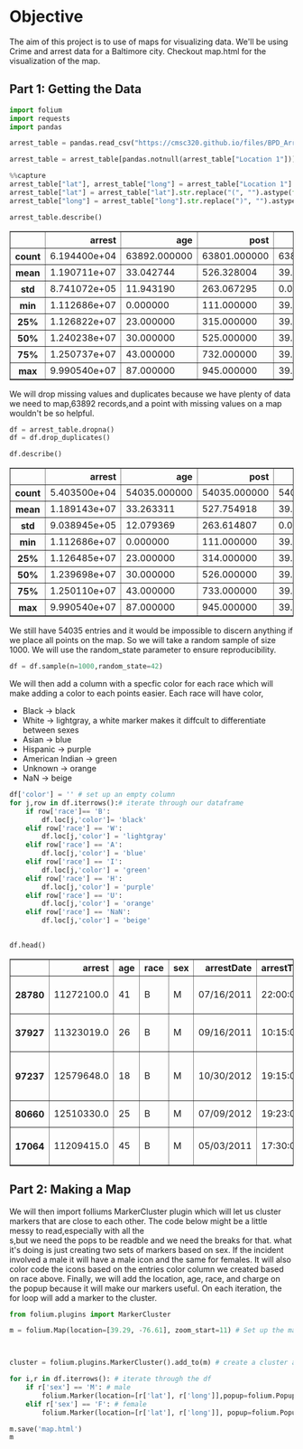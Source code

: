 # Objective
The aim of this project is to use of maps for visualizing data. We'll be using Crime and arrest data for a Baltimore city. Checkout map.html for the visualization of the map.

## Part 1: Getting the Data


```python
import folium
import requests
import pandas

arrest_table = pandas.read_csv("https://cmsc320.github.io/files/BPD_Arrests.csv")

arrest_table = arrest_table[pandas.notnull(arrest_table["Location 1"])]
```


```python
%%capture
arrest_table["lat"], arrest_table["long"] = arrest_table["Location 1"].str.split(",").str
arrest_table["lat"] = arrest_table["lat"].str.replace("(", "").astype(float)
arrest_table["long"] = arrest_table["long"].str.replace(")", "").astype(float)
```


```python
arrest_table.describe()
```




<div>
<style scoped>
    .dataframe tbody tr th:only-of-type {
        vertical-align: middle;
    }

    .dataframe tbody tr th {
        vertical-align: top;
    }

    .dataframe thead th {
        text-align: right;
    }
</style>
<table border="1" class="dataframe">
  <thead>
    <tr style="text-align: right;">
      <th></th>
      <th>arrest</th>
      <th>age</th>
      <th>post</th>
      <th>lat</th>
      <th>long</th>
    </tr>
  </thead>
  <tbody>
    <tr>
      <th>count</th>
      <td>6.194400e+04</td>
      <td>63892.000000</td>
      <td>63801.000000</td>
      <td>63892.000000</td>
      <td>63892.000000</td>
    </tr>
    <tr>
      <th>mean</th>
      <td>1.190711e+07</td>
      <td>33.042744</td>
      <td>526.328004</td>
      <td>39.304742</td>
      <td>-76.621735</td>
    </tr>
    <tr>
      <th>std</th>
      <td>8.741072e+05</td>
      <td>11.943190</td>
      <td>263.067295</td>
      <td>0.026673</td>
      <td>0.039493</td>
    </tr>
    <tr>
      <th>min</th>
      <td>1.112686e+07</td>
      <td>0.000000</td>
      <td>111.000000</td>
      <td>39.200033</td>
      <td>-76.711492</td>
    </tr>
    <tr>
      <th>25%</th>
      <td>1.126822e+07</td>
      <td>23.000000</td>
      <td>315.000000</td>
      <td>39.290457</td>
      <td>-76.650790</td>
    </tr>
    <tr>
      <th>50%</th>
      <td>1.240238e+07</td>
      <td>30.000000</td>
      <td>525.000000</td>
      <td>39.303701</td>
      <td>-76.622277</td>
    </tr>
    <tr>
      <th>75%</th>
      <td>1.250737e+07</td>
      <td>43.000000</td>
      <td>732.000000</td>
      <td>39.319972</td>
      <td>-76.591467</td>
    </tr>
    <tr>
      <th>max</th>
      <td>9.990540e+07</td>
      <td>87.000000</td>
      <td>945.000000</td>
      <td>39.371970</td>
      <td>-76.528438</td>
    </tr>
  </tbody>
</table>
</div>



We will drop missing values and duplicates because we have plenty of data we need to map,63892 records,and a point with missing values on a map wouldn't be so helpful. 


```python
df = arrest_table.dropna()
df = df.drop_duplicates()
```


```python
df.describe()
```




<div>
<style scoped>
    .dataframe tbody tr th:only-of-type {
        vertical-align: middle;
    }

    .dataframe tbody tr th {
        vertical-align: top;
    }

    .dataframe thead th {
        text-align: right;
    }
</style>
<table border="1" class="dataframe">
  <thead>
    <tr style="text-align: right;">
      <th></th>
      <th>arrest</th>
      <th>age</th>
      <th>post</th>
      <th>lat</th>
      <th>long</th>
    </tr>
  </thead>
  <tbody>
    <tr>
      <th>count</th>
      <td>5.403500e+04</td>
      <td>54035.000000</td>
      <td>54035.000000</td>
      <td>54035.000000</td>
      <td>54035.000000</td>
    </tr>
    <tr>
      <th>mean</th>
      <td>1.189143e+07</td>
      <td>33.263311</td>
      <td>527.754918</td>
      <td>39.304667</td>
      <td>-76.622584</td>
    </tr>
    <tr>
      <th>std</th>
      <td>9.038945e+05</td>
      <td>12.079369</td>
      <td>263.614807</td>
      <td>0.026490</td>
      <td>0.039108</td>
    </tr>
    <tr>
      <th>min</th>
      <td>1.112686e+07</td>
      <td>0.000000</td>
      <td>111.000000</td>
      <td>39.202544</td>
      <td>-76.711270</td>
    </tr>
    <tr>
      <th>25%</th>
      <td>1.126485e+07</td>
      <td>23.000000</td>
      <td>314.000000</td>
      <td>39.290509</td>
      <td>-76.651423</td>
    </tr>
    <tr>
      <th>50%</th>
      <td>1.239698e+07</td>
      <td>30.000000</td>
      <td>526.000000</td>
      <td>39.303679</td>
      <td>-76.623862</td>
    </tr>
    <tr>
      <th>75%</th>
      <td>1.250110e+07</td>
      <td>43.000000</td>
      <td>733.000000</td>
      <td>39.319058</td>
      <td>-76.592644</td>
    </tr>
    <tr>
      <th>max</th>
      <td>9.990540e+07</td>
      <td>87.000000</td>
      <td>945.000000</td>
      <td>39.371970</td>
      <td>-76.530013</td>
    </tr>
  </tbody>
</table>
</div>



We still have 54035 entries and it would be impossible to discern anything if we place all points on the map. So we will take a random sample of size 1000. We will use the random_state parameter to ensure reproducibility.  


```python
df = df.sample(n=1000,random_state=42) 
```

We will then add a column with a specfic color for each race which will make adding a color to each points easier. Each race will have color,
* Black -> black
* White -> lightgray, a white marker makes it diffcult to differentiate between sexes
* Asian -> blue
* Hispanic -> purple
* American Indian -> green
* Unknown -> orange
* NaN -> beige



```python
df['color'] = '' # set up an empty column
for j,row in df.iterrows():# iterate through our dataframe
    if row['race']== 'B': 
        df.loc[j,'color']= 'black' 
    elif row['race'] == 'W':
        df.loc[j,'color'] = 'lightgray'
    elif row['race'] == 'A':
        df.loc[j,'color'] = 'blue'
    elif row['race'] == 'I':
        df.loc[j,'color'] = 'green'
    elif row['race'] == 'H':
        df.loc[j,'color'] = 'purple'
    elif row['race'] == 'U':
        df.loc[j,'color'] = 'orange'
    elif row['race'] == 'NaN':
        df.loc[j,'color'] = 'beige'
        

```


```python
df.head()
```




<div>
<style scoped>
    .dataframe tbody tr th:only-of-type {
        vertical-align: middle;
    }

    .dataframe tbody tr th {
        vertical-align: top;
    }

    .dataframe thead th {
        text-align: right;
    }
</style>
<table border="1" class="dataframe">
  <thead>
    <tr style="text-align: right;">
      <th></th>
      <th>arrest</th>
      <th>age</th>
      <th>race</th>
      <th>sex</th>
      <th>arrestDate</th>
      <th>arrestTime</th>
      <th>arrestLocation</th>
      <th>incidentOffense</th>
      <th>incidentLocation</th>
      <th>charge</th>
      <th>chargeDescription</th>
      <th>district</th>
      <th>post</th>
      <th>neighborhood</th>
      <th>Location 1</th>
      <th>lat</th>
      <th>long</th>
      <th>color</th>
    </tr>
  </thead>
  <tbody>
    <tr>
      <th>28780</th>
      <td>11272100.0</td>
      <td>41</td>
      <td>B</td>
      <td>M</td>
      <td>07/16/2011</td>
      <td>22:00:00</td>
      <td>3900 Brehms Ln</td>
      <td>87O-Narcotics (Outside)</td>
      <td>3500 Brehms La</td>
      <td>1 0573</td>
      <td>Cds: Possession-Marihuana || Poss Marijuana</td>
      <td>NORTHEASTERN</td>
      <td>415.0</td>
      <td>Belair-Edison</td>
      <td>(39.3220967987, -76.5630844959)</td>
      <td>39.322097</td>
      <td>-76.563084</td>
      <td>black</td>
    </tr>
    <tr>
      <th>37927</th>
      <td>11323019.0</td>
      <td>26</td>
      <td>B</td>
      <td>M</td>
      <td>09/16/2011</td>
      <td>10:15:00</td>
      <td>1600 N. Eutaw Pl</td>
      <td>6G-Larceny- From Bldg.</td>
      <td>300 Mcmechen St</td>
      <td>1 0521</td>
      <td>Theft Less Than $100.00 || Larceny</td>
      <td>CENTRAL</td>
      <td>133.0</td>
      <td>Madison Park</td>
      <td>(39.3063632246, -76.6293809741)</td>
      <td>39.306363</td>
      <td>-76.629381</td>
      <td>black</td>
    </tr>
    <tr>
      <th>97237</th>
      <td>12579648.0</td>
      <td>18</td>
      <td>B</td>
      <td>M</td>
      <td>10/30/2012</td>
      <td>19:15:00</td>
      <td>700 E Biddle St</td>
      <td>87-Narcotics</td>
      <td>700 E Biddle St</td>
      <td>1 0573</td>
      <td>Cds: Possession-Marihuana || Possession Marijuana</td>
      <td>EASTERN</td>
      <td>313.0</td>
      <td>Johnston Square</td>
      <td>(39.3038135255, -76.6074840977)</td>
      <td>39.303814</td>
      <td>-76.607484</td>
      <td>black</td>
    </tr>
    <tr>
      <th>80660</th>
      <td>12510330.0</td>
      <td>25</td>
      <td>B</td>
      <td>M</td>
      <td>07/09/2012</td>
      <td>19:23:00</td>
      <td>1900 Maryland Ave</td>
      <td>4E-Common Assault</td>
      <td>1900 Maryland Av</td>
      <td>1 1415</td>
      <td>Asslt-Sec Degree || Common Assault</td>
      <td>CENTRAL</td>
      <td>141.0</td>
      <td>Charles North</td>
      <td>(39.3112092048, -76.6179501743)</td>
      <td>39.311209</td>
      <td>-76.617950</td>
      <td>black</td>
    </tr>
    <tr>
      <th>17064</th>
      <td>11209415.0</td>
      <td>45</td>
      <td>B</td>
      <td>M</td>
      <td>05/03/2011</td>
      <td>17:30:00</td>
      <td>3100 W Coldspring St</td>
      <td>87-Narcotics</td>
      <td>3100 W Cold Spring La</td>
      <td>4 3550</td>
      <td>Cds:Possess-Not Marihuana || Poss Of Heroin</td>
      <td>NORTHWESTERN</td>
      <td>613.0</td>
      <td>Lucille Park</td>
      <td>(39.3370193983, -76.6729551352)</td>
      <td>39.337019</td>
      <td>-76.672955</td>
      <td>black</td>
    </tr>
  </tbody>
</table>
</div>



## Part 2: Making a Map

We will then import folliums MarkerCluster plugin which will let us cluster markers that are close to each other. The code below might be a little messy to read,especially with all the <br>s,but we need the pops to be readble and we need the breaks for that. what it's doing is just creating two sets of markers based on sex. If the incident involved a male it will have a male icon and the same for females. It will also color code the icons based on the entries color column we created based on race above. Finally, we will add the location, age, race, and charge on the popup because it will make our markers useful. On each iteration, the for loop will add a marker to the cluster.


```python
from folium.plugins import MarkerCluster

```


```python
m = folium.Map(location=[39.29, -76.61], zoom_start=11) # Set up the maps centering and zoom



cluster = folium.plugins.MarkerCluster().add_to(m) # create a cluster and add it to the map

for i,r in df.iterrows(): # iterate through the df
    if r['sex'] == 'M': # male
        folium.Marker(location=[r['lat'], r['long']],popup=folium.Popup(f'''Location: {str(r['arrestLocation'])} <br> Age: {str(r['age'])} <br> Race: {str(r['race'])}<br>  Charge: {str(r['chargeDescription'])}<br>''',max_width=len(f"name= {str(r['age'])}")*15) ,icon=folium.Icon(icon="male",color = r['color'], prefix="fa")).add_to(cluster) # add each marker to the cluster
    elif r['sex'] == 'F': # female
        folium.Marker(location=[r['lat'], r['long']], popup=folium.Popup(f'''Location: {str(r['arrestLocation'])} <br> Age: {str(r['age'])} <br> Race: {str(r['race'])}<br> Offense: {str(r['chargeDescription'])}<br>''',max_width=len(f"name= {str(r['age'])}")*15),icon=folium.Icon(icon="female",color = r['color'], prefix="fa")).add_to(cluster)# add each marker to the cluster

m.save('map.html')
m

```



